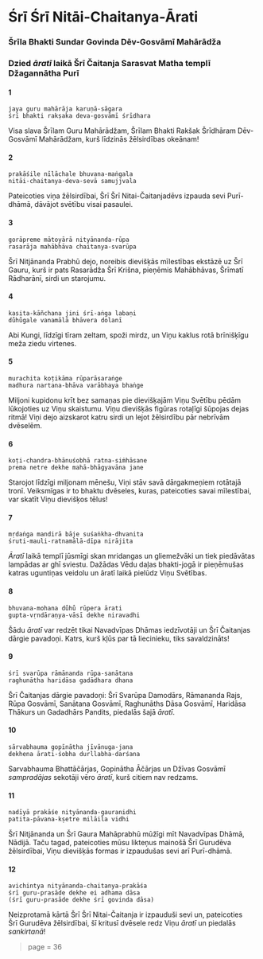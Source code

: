# Śrī Śrī Nitāi-Chaitanya-Ārati

### Šrīla Bhakti Sundar Govinda Dēv-Gosvāmī Mahārādža

### Dzied *āratī* laikā Šrī Čaitanja Sarasvat Matha templī Džagannātha Purī

#### 1

    jaya guru mahārāja karuṇā-sāgara
    śrī bhakti rakṣaka deva-gosvāmī śrīdhara

Visa slava Šrīlam Guru Mahārādžam, Šrīlam Bhakti Rakšak Šrīdhāram Dēv-Gosvāmī Mahārādžam, kurš līdzinās žēlsirdības okeānam!

#### 2

    prakāśile nīlāchale bhuvana-maṅgala
    nitāi-chaitanya-deva-sevā samujjvala

Pateicoties viņa žēlsirdībai, Šrī Šrī Nitai-Čaitanjadēvs izpauda sevi Purī-dhāmā, dāvājot svētību visai pasaulei.

#### 3

    gorāpreme mātoyārā nityānanda-rūpa
    rasarāja mahābhāva chaitanya-svarūpa

Šrī Nitjānanda Prabhū dejo, noreibis dievišķās mīlestības ekstāzē uz Šrī Gauru, kurš ir pats Rasarādža Šrī Krišna, pieņēmis Mahābhāvas, Šrīmatī Rādharānī, sirdi un starojumu.

#### 4

    kasita-kāñchana jini śrī-aṅga labaṇi
    du̐hu̐gale vanamālā bhāvera dolanī  

Abi Kungi, līdzīgi tīram zeltam, spoži mirdz, un Viņu kaklus rotā brīnišķīgu meža ziedu virtenes.

#### 5

    murachita koṭikāma rūparāsaraṅge
    madhura nartana-bhāva varābhaya bhaṅge

Miljoni kupidonu krīt bez samaņas pie dievišķajām Viņu Svētību pēdām lūkojoties uz Viņu skaistumu. Viņu dievišķās figūras rotaļīgi šūpojas dejas ritmā! Viņi dejo aizskarot katru sirdi un lejot žēlsirdību pār nebrīvām dvēselēm.

#### 6

    koṭi-chandra-bhānuśobhā ratna-siṁhāsane
    prema netre dekhe mahā-bhāgyavāna jane

Starojot līdzīgi miljonam mēnešu, Viņi stāv savā dārgakmeņiem rotātajā tronī. Veiksmīgas ir to bhaktu dvēseles, kuras, pateicoties savai mīlestībai, var skatīt Viņu dievišķos tēlus!

#### 7

    mṛdaṅga mandirā bāje suśaṅkha-dhvanita
    śruti-mauli-ratnamālā-dīpa nirājita

*Āratī* laikā templī jūsmīgi skan mridangas un gliemežvāki un tiek piedāvātas lampādas ar ghī sviestu. Dažādas Vēdu daļas bhakti-jogā ir pieņēmušas katras uguntiņas veidolu un āratī laikā pielūdz Viņu Svētības.

#### 8

    bhuvana-mohana du̐hu̐ rūpera ārati
    gupta-vṛndāraṇya-vāsī dekhe niravadhi  

Šādu *āratī* var redzēt tikai Navadvīpas Dhāmas iedzīvotāji un Šrī Čaitanjas dārgie pavadoņi. Katrs, kurš kļūs par tā liecinieku, tiks savaldzināts!

#### 9

    śrī svarūpa rāmānanda rūpa-sanātana
    raghunātha haridāsa gadādhara dhana

Šrī Čaitanjas dārgie pavadoņi: Šrī Svarūpa Damodārs, Rāmananda Rajs, Rūpa Gosvāmī, Sanātana Gosvāmī, Raghunāths Dāsa Gosvāmī, Haridāsa Thākurs un Gadadhārs Pandits, piedalās šajā *āratī*.

#### 10

    sārvabhauma gopīnātha jīvānuga-jana
    dekhena ārati-śobha durllabha-darśana

Sarvabhauma Bhattāčārjas, Gopinātha Āčārjas un Džīvas Gosvāmī *sampradājas* sekotāji vēro *āratī*, kurš citiem nav redzams.

#### 11

    nadīyā prakāśe nityānanda-gauranidhi
    patita-pāvana-kṣetre milāila vidhi

Šrī Nitjānanda un Šrī Gaura Mahāprabhū mūžīgi mīt Navadvīpas Dhāmā, Nādijā. Taču tagad, pateicoties mūsu likteņus mainošā Šrī Gurudēva žēlsirdībai, Viņu dievišķās formas ir izpaudušas sevi arī Purī-dhāmā.

#### 12

    avichintya nityānanda-chaitanya-prakāśa
    śrī guru-prasāde dekhe ei adhama dāsa
    (śrī guru-prasāde dekhe śrī govinda dāsa)

Neizprotamā kārtā Šrī Šrī Nitai-Čaitanja ir izpauduši sevi un, pateicoties Šrī Gurudēva žēlsirdībai, šī kritusī dvēsele redz Viņu *āratī* un piedalās *sankirtanā*!


> page = 36

